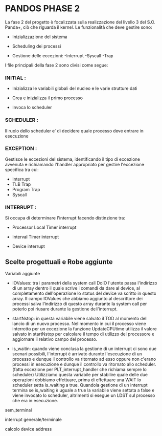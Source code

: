 # PANDOS PHASE 2

La fase 2 del progetto è focalizzata sulla realizzazione del livello 3 del S.O. Panda+, ciò che riguarda il kernel.
Le funzionalità che deve gestire sono:

- Inizializzazione del sistema

- Scheduling dei processi

- Gestione delle eccezioni:
    -Interrupt
    -Syscall
    -Trap

I file principali della fase 2 sono divisi come segue:

### INITIAL : 

- Inizializza le variabili globali del nucleo e le varie strutture dati

- Crea e inizializza il primo processo

- Invoca lo scheduler

### SCHEDULER :

Il ruolo dello scheduler e’ di decidere quale processo deve entrare in esecuzione

### EXCEPTION :

Gestisce le eccezioni del sistema, identificando il tipo di eccezione avvenuta e richiamando l'handler appropriato per gestire l'eccezione specifica tra cui:

- Interrupt
- TLB Trap
- Program Trap
- Syscall

### INTERRUPT :

Si occupa di determinare l'interrupt facendo distinzione tra:

- Processor Local Timer interrupt

- Interval Timer interrupt

- Device interrupt




## Scelte progettuali e Robe aggiunte

Variabili aggiunte

- IOValues:
    tra i parametri della system call DoIO l'utente passa l'indirizzo di un array dentro il quale scrive i comandi da dare al device, al completamento dell'operazione lo status del device va scritto in questo array. Il campo IOValues che abbiamo aggiunto al descrittore dei processi salva l'indirizzo di questo array durante la system call per poterlo poi riusare durante la gestione dell'interrupt.

- startNstop: 
    in questa variabile viene salvato il TOD al momento del lancio di un nuovo processo. Nel momento in cui il processo viene interrotto per un eccezione la funzione UpdateCPUtime utilizza il valore salvato in startNstop per calcolare il tempo di utilizzo del processore e aggiornare il relativo campo del processo.

- is_waitin:
    quando viene conclusa la gestione di un interrupt ci sono due scenari possibili, l'interrupt è arrivato durante l'esecuzione di un processo e dunque il controllo va ritornato ad esso oppure non c'erano processi in esecuzione e dunque il controllo va ritornato allo scheduler. (fatta eccezione per PLT_interrupt_handler che richiama sempre lo scheduler)
    Utilizziamo questa variabile per stabilire quale delle due operazioni dobbiamo effettuare, prima di effettuare una WAIT lo scheduler setta is_waiting a true. Quandola gestione di un interrupt termina se is_waiting è uguale a true la variabile viene settata a false e viene invocato lo scheduler, altrimenti si esegue un LDST sul processo che era in esecuzione.  

sem_terminal


interrupt generale/terminale

calcolo device address



